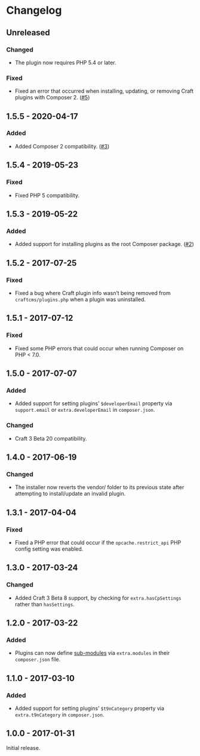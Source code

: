 # Changelog

## Unreleased

### Changed
- The plugin now requires PHP 5.4 or later.

### Fixed
- Fixed an error that occurred when installing, updating, or removing Craft plugins with Composer 2. ([#5](https://github.com/craftcms/plugin-installer/issues/5)) 

## 1.5.5 - 2020-04-17

### Added
- Added Composer 2 compatibility. ([#3](https://github.com/craftcms/plugin-installer/issues/3))

## 1.5.4 - 2019-05-23

### Fixed
- Fixed PHP 5 compatibility.

## 1.5.3 - 2019-05-22

### Added
- Added support for installing plugins as the root Composer package. ([#2](https://github.com/craftcms/plugin-installer/pull/2))

## 1.5.2 - 2017-07-25

### Fixed
- Fixed a bug where Craft plugin info wasn’t being removed from `craftcms/plugins.php` when a plugin was uninstalled. 

## 1.5.1 - 2017-07-12

### Fixed
- Fixed some PHP errors that could occur when running Composer on PHP < 7.0.

## 1.5.0 - 2017-07-07

### Added
- Added support for setting plugins’ `$developerEmail` property via `support.email` or `extra.developerEmail` in `composer.json`.

### Changed
- Craft 3 Beta 20 compatibility.

## 1.4.0 - 2017-06-19

### Changed
- The installer now reverts the vendor/ folder to its previous state after attempting to install/update an invalid plugin.

## 1.3.1 - 2017-04-04

### Fixed
- Fixed a PHP error that could occur if the `opcache.restrict_api` PHP config setting was enabled.

## 1.3.0 - 2017-03-24

### Changed
- Added Craft 3 Beta 8 support, by checking for `extra.hasCpSettings` rather than `hasSettings`.

## 1.2.0 - 2017-03-22

### Added
- Plugins can now define [sub-modules](http://www.yiiframework.com/doc-2.0/guide-structure-modules.html) via `extra.modules` in their `composer.json` file.

## 1.1.0 - 2017-03-10

### Added
- Added support for setting plugins’ `$t9nCategory` property via `extra.t9nCategory` in `composer.json`.

## 1.0.0 - 2017-01-31

Initial release.
